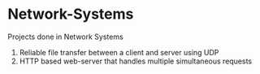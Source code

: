 # Network-Systems
Projects done in Network Systems
1. Reliable file transfer between a client and server using UDP
2. HTTP based web-server that handles multiple simultaneous requests
